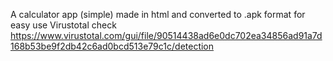 A calculator app (simple) made in html and converted to .apk format for easy use
Virustotal check 
https://www.virustotal.com/gui/file/90514438ad6e0dc702ea34856ad91a7d168b53be9f2db42c6ad0bcd513e79c1c/detection
